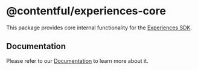 # @contentful/experiences-core

This package provides core internal functionality for the [Experiences SDK](https://www.contentful.com/developers/docs/experiences/set-up-experiences-sdk/).

## Documentation

Please refer to our [Documentation](https://www.contentful.com/developers/docs/experiences/) to learn more about it.
